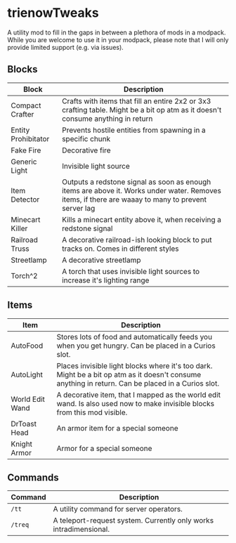 # trienowTweaks

A utility mod to fill in the gaps in between a plethora of mods in a modpack. While you are welcome to use it in your modpack, please note that I will only provide limited support (e.g. via issues).

## Blocks

| Block               | Description                                                                                                                                        |
|---------------------|----------------------------------------------------------------------------------------------------------------------------------------------------|
| Compact Crafter     | Crafts with items that fill an entire 2x2 or 3x3 crafting table. Might be a bit op atm as it doesn't consume anything in return                    |
| Entity Prohibitator | Prevents hostile entities from spawning in a specific chunk                                                                                        |
| Fake Fire           | Decorative fire                                                                                                                                    |
| Generic Light       | Invisible light source                                                                                                                             |
| Item Detector       | Outputs a redstone signal as soon as enough items are above it. Works under water. Removes items, if there are waaay to many to prevent server lag |
| Minecart Killer     | Kills a minecart entity above it, when receiving a redstone signal                                                                                 |
| Railroad Truss      | A decorative railroad-ish looking block to put tracks on. Comes in different styles                                                                |
| Streetlamp          | A decorative streetlamp                                                                                                                            |
| Torch^2             | A torch that uses invisible light sources to increase it's lighting range                                                                          | 

## Items

| Item            | Description                                                                                                                                        |
|-----------------|----------------------------------------------------------------------------------------------------------------------------------------------------|
| AutoFood        | Stores lots of food and automatically feeds you when you get hungry. Can be placed in a Curios slot.                                               |
| AutoLight       | Places invisible light blocks where it's too dark. Might be a bit op atm as it doesn't consume anything in return. Can be placed in a Curios slot. |
| World Edit Wand | A decorative item, that I mapped as the world edit wand. Is also used now to make invisible blocks from this mod visible.                          |
| DrToast Head    | An armor item for a special someone                                                                                                                |
| Knight Armor    | Armor for a special someone                                                                                                                        |

## Commands

| Command | Description                                                       |
|---------|-------------------------------------------------------------------|
| `/tt`   | A utility command for server operators.                           |
| `/treq` | A teleport-request system. Currently only works intradimensional. |